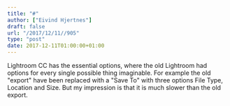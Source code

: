 ```yaml
---
title: "#"
author: ["Eivind Hjertnes"]
draft: false
url: "/2017/12/11//905"
type: "post"
date: 2017-12-11T01:00:00+01:00
---
```


Lightroom CC has the essential options, where the old Lightroom had
options for every single possible thing imaginable. For example the old
"export" have been replaced with a "Save To" with three options File
Type, Location and Size. But my impression is that it is much slower
than the old export.

